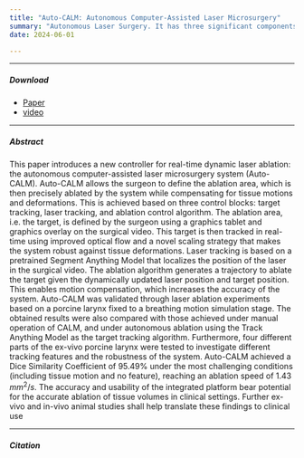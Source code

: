 ```yaml
---
title: "Auto-CALM: Autonomous Computer-Assisted Laser Microsurgery" 
summary: "Autonomous Laser Surgery. It has three significant components: Laser Spot Tracking, Target Tracking, and Ablation algorithm."  
date: 2024-06-01

---
```


---

##### Download

- [Paper](https://doi.org/10.1109/TMRB.2024.3468385)
- [video](https://www.youtube.com/watch?v=_80ntLEDUYw&feature=youtu.be)

---

##### Abstract

This paper introduces a new controller for real-time dynamic laser ablation: the autonomous computer-assisted laser microsurgery system (Auto-CALM). Auto-CALM allows the surgeon to define the ablation area, which is then precisely ablated by the system while compensating for tissue motions and deformations. This is achieved based on three control blocks: target tracking, laser tracking, and ablation control algorithm. The ablation area, i.e. the target, is defined by the surgeon using a graphics tablet and graphics overlay on the surgical video. This target is then tracked in real-time using improved optical flow and a novel scaling strategy that makes the system robust against tissue deformations. Laser tracking is based on a pretrained Segment Anything Model that localizes the position of the laser in the surgical video. The ablation algorithm generates a trajectory to ablate the target given the dynamically updated laser position and target position. This enables motion compensation, which increases the accuracy of the system. Auto-CALM was validated through laser ablation experiments based on a porcine larynx fixed to a breathing motion simulation stage. The obtained results were also compared with those achieved under manual operation of CALM, and under autonomous ablation using the Track Anything Model as the target tracking algorithm. Furthermore, four different parts of the ex-vivo porcine larynx were tested to investigate different tracking features and the robustness of the system.
Auto-CALM achieved a Dice Similarity Coefficient of 95.49% under the most challenging conditions (including tissue motion and no feature), reaching an ablation speed of 1.43 $mm^{2}/s$. The accuracy and usability of the integrated platform bear potential for the accurate ablation of tissue volumes in clinical settings. Further ex-vivo and in-vivo animal studies shall help translate these findings to clinical use

---


##### Citation

<!-- ```BibTeX
@misc{https://doi.org/10.48550/arxiv.2307.09841,
  doi = {10.48550/ARXIV.2307.09841},
  url = {https://arxiv.org/abs/2307.09841},
  author = {Gunalan,  Ajay and Castello,  Marco and Piazza,  Simonluca and Li,  Shunlei and Diaspro,  Alberto and Mattos,  Leonardo S. and Bianchini,  Paolo},
  keywords = {Image and Video Processing (eess.IV),  Computer Vision and Pattern Recognition (cs.CV),  Signal Processing (eess.SP),  Optics (physics.optics),  FOS: Electrical engineering,  electronic engineering,  information engineering,  FOS: Electrical engineering,  electronic engineering,  information engineering,  FOS: Computer and information sciences,  FOS: Computer and information sciences,  FOS: Physical sciences,  FOS: Physical sciences},
  title = {Compressive Image Scanning Microscope},
  publisher = {arXiv},
  year = {2023},
  copyright = {arXiv.org perpetual,  non-exclusive license}
}
``` -->
